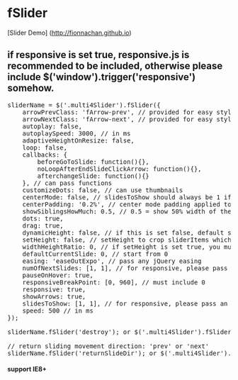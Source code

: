 # fSlider

[Slider Demo] (http://fionnachan.github.io)

## if responsive is set true, responsive.js is recommended to be included, otherwise please include $('window').trigger('responsive') somehow.

<pre>sliderName = $('.multi4Slider').fSlider({
	arrowPrevClass: 'fArrow-prev', // provided for easy styling of arrows
	arrowNextClass: 'fArrow-next', // provided for easy styling of arrows
	autoplay: false,	
	autoplaySpeed: 3000, // in ms
	adaptiveHeightOnResize: false,
	loop: false,
	callbacks: {
		beforeGoToSlide: function(){},
		noLoopAfterEndSlideClickArrow: function(){},
		afterchangeSlide: function(){}
	}, // can pass functions
	customizeDots: false, // can use thumbnails	
	centerMode: false, // slidesToShow should always be 1 if centerMode is set true
	centerPadding: '0.2%', // center mode padding applied to current slide, pass in any style among '20%', '40' & '40px'
	showSiblingsHowMuch: 0.5, // 0.5 = show 50% width of the sibling slide, if value > 1, > 1 slides will be on each side of the center slide
	dots: true,
	drag: true,
	dynamicHeight: false, // if this is set false, default slider item vertical-align: middle
	setHeight: false, // setHeight to crop sliderItems which are too long
	widthHeightRatio: 0, // if setHeight is set true, you must provide this value
	defaultCurrentSlide: 0, // start from 0
	easing: 'easeOutExpo', // pass any jQuery easing
	numOfNextSlides: [1, 1], // for responsive, please pass an array, for non-responsive, pass either integer or array 
	pauseOnHover: true,
	responsiveBreakPoint: [0, 960], // must include 0
	responsive: true,
	showArrows: true,
	slidesToShow: [1, 1], // for responsive, please pass an array, for non-responsive, pass either integer or array 
	speed: 500 // in ms
});

sliderName.fSlider('destroy'); or $('.multi4Slider').fSlider('destroy');

// return sliding movement direction: 'prev' or 'next'
sliderName.fSlider('returnSlideDir'); or $('.multi4Slider').fSlider('returnSlideDir');</pre>

#### support IE8+

